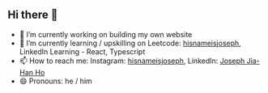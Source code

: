 ## Hi there 👋

<!--
**hisnameisjoseph/hisnameisjoseph** is a ✨ _special_ ✨ repository because its `README.md` (this file) appears on your GitHub profile.

Here are some ideas to get you started:


**- 👯 I’m looking to collaborate on ...
- 🤔 I’m looking for help with ...
- 💬 Ask me about ...
- 📫 How to reach me: ...
- 😄 Pronouns: ...
- ⚡ Fun fact: ...
-->
- 🔭 I’m currently working on building my own website
- 🌱 I’m currently learning / upskilling on Leetcode: [hisnameisjoseph](https://leetcode.com/u/hisnameisjoseph/), LinkedIn Learning - React, Typescript
-  📫 How to reach me: Instagram: [hisnameisjoseph](https://www.instagram.com/hisnameisjoseph/), LinkedIn: [Joseph Jia-Han Ho](www.linkedin.com/in/joseph-jia-han-ho)
- 😄 Pronouns: he / him
